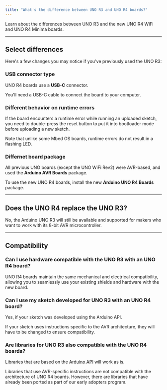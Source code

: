 ```yaml
---
title: "What's the difference between UNO R3 and UNO R4 boards?"
---
```


Learn about the differences between UNO R3 and the new UNO R4 WiFi and UNO R4 Minima boards.

---

## Select differences

Here's a few changes you may notice if you've previously used the UNO R3:

### USB connector type

UNO R4 boards use a **USB-C** connector.

You'll need a USB-C cable to connect the board to your computer.

### Different behavior on runtime errors

If the board encounters a runtime error while running an uploaded sketch, you need to double-press the reset button to put it into bootloader mode before uploading a new sketch.

Note that unlike some Mbed OS boards, runtime errors do not result in a flashing LED.

### Differnet board package

All previous UNO boards (except the UNO WiFi Rev2) were AVR-based, and used the **Arduino AVR Boards** package.

To use the new UNO R4 boards, install the new **Arduino UNO R4 Boards** package.

---

## Does the UNO R4 replace the UNO R3?

No, the Arduino UNO R3 will still be available and supported for makers who want to work with its 8-bit AVR microcontroller.

---

## Compatibility

### Can I use hardware compatible with the UNO R3 with an UNO R4 board?

UNO R4 boards maintain the same mechanical and electrical compatibility, allowing you to seamlessly use your existing shields and hardware with the new board.

### Can I use my sketch developed for UNO R3 with an UNO R4 board?

Yes, if your sketch was developed using the Arduino API.

If your sketch uses instructions specific to the AVR architecture, they will have to be changed to ensure compatibility.

### Are libraries for UNO R3 also compatible with the UNO R4 boards?

Libraries that are based on the [Arduino API](https://www.arduino.cc/reference/en/) will work as is.

Libraries that use AVR-specific instructions are not compatible with the architecture of UNO R4 boards. However, there are libraries that have already been ported as part of our early adopters program.

<!-- markdownlint-disable-file HC001 -->
